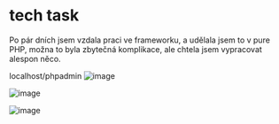 # tech task

Po pár dních jsem vzdala praci ve frameworku, a udělala jsem to v pure PHP, možna to byla zbytečná komplikace, ale chtela jsem vypracovat alespon něco. 


localhost/phpadmin
![image](https://user-images.githubusercontent.com/80160850/188308895-5d39d70c-cdd2-497f-8cac-1e82ef018644.png)


![image](https://user-images.githubusercontent.com/80160850/188308909-23e8def5-8636-4922-b2e3-53d87458134a.png)

![image](https://user-images.githubusercontent.com/80160850/188308915-c6615161-78ef-42e5-b4c3-df10b4d9ce5a.png)
